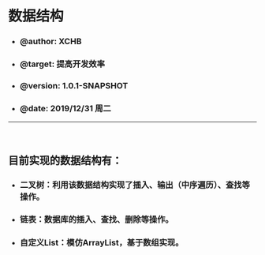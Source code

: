 <h1>数据结构</h1>
<ul>
	<li><h3>@author: XCHB</h3></li>
	<li><h3>@target: 提高开发效率</h3></li>
	<li><h3>@version: 1.0.1-SNAPSHOT</h3></li>
	<li><h3>@date:  2019/12/31 周二</h3></li>
</ul><hr/><br/>
<h2>目前实现的数据结构有：</h2>
	<ul>
		<li><h3>二叉树：利用该数据结构实现了插入、输出（中序遍历）、查找等操作。</h3></li>
		<li><h3>链表：数据库的插入、查找、删除等操作。</h3></li>
		<li><h3>自定义List：模仿ArrayList，基于数组实现。</h3></li>
	</ul>

